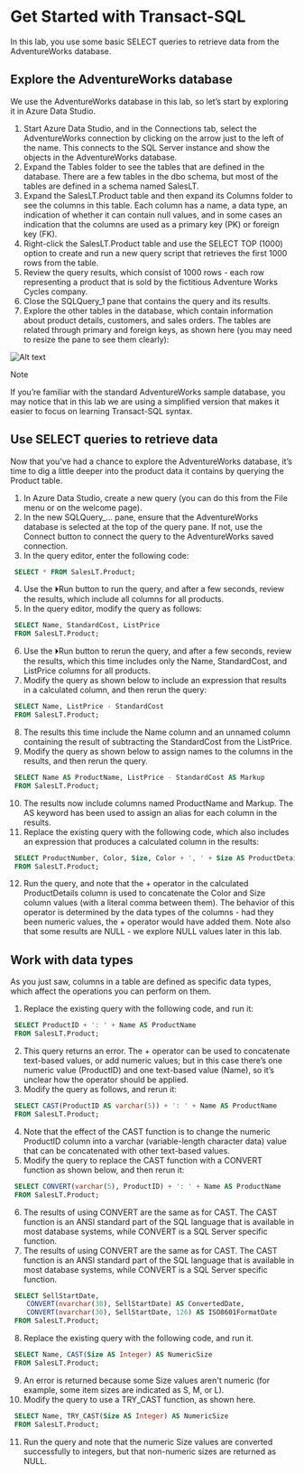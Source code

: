 # Get Started with Transact-SQL
In this lab, you use some basic SELECT queries to retrieve data from the AdventureWorks database.

## Explore the AdventureWorks database
We use the AdventureWorks database in this lab, so let’s start by exploring it in Azure Data Studio.

1. Start Azure Data Studio, and in the Connections tab, select the AdventureWorks connection by clicking on the arrow just to the left of the name. This connects to the SQL Server instance and show the objects in the AdventureWorks database.
1. Expand the Tables folder to see the tables that are defined in the database. There are a few tables in the dbo schema, but most of the tables are defined in a schema named SalesLT.
1. Expand the SalesLT.Product table and then expand its Columns folder to see the columns in this table. Each column has a name, a data type, an indication of whether it can contain null values, and in some cases an indication that the columns are used as a primary key (PK) or foreign key (FK).
1. Right-click the SalesLT.Product table and use the SELECT TOP (1000) option to create and run a new query script that retrieves the first 1000 rows from the table.
1. Review the query results, which consist of 1000 rows - each row representing a product that is sold by the fictitious Adventure Works Cycles company.
1. Close the SQLQuery_1 pane that contains the query and its results.
1. Explore the other tables in the database, which contain information about product details, customers, and sales orders. The tables are related through primary and foreign keys, as shown here (you may need to resize the pane to see them clearly):

![Alt text](../media/adventureworks-erd.png)

> [!NOTE]
> If you’re familiar with the standard AdventureWorks sample database, you may notice that in this lab we are using a simplified version that makes it easier to focus on learning Transact-SQL syntax.

## Use SELECT queries to retrieve data
Now that you’ve had a chance to explore the AdventureWorks database, it’s time to dig a little deeper into the product data it contains by querying the Product table.

1. In Azure Data Studio, create a new query (you can do this from the File menu or on the welcome page).
2. In the new SQLQuery_… pane, ensure that the AdventureWorks database is selected at the top of the query pane. If not, use the Connect button to connect the query to the AdventureWorks saved connection.
3. In the query editor, enter the following code:
```sql
 SELECT * FROM SalesLT.Product;
```
4. Use the ⏵Run button to run the query, and after a few seconds, review the results, which include all columns for all products.
5. In the query editor, modify the query as follows:
```sql
 SELECT Name, StandardCost, ListPrice
 FROM SalesLT.Product;
```
6. Use the ⏵Run button to rerun the query, and after a few seconds, review the results, which this time includes only the Name, StandardCost, and ListPrice columns for all products.
7. Modify the query as shown below to include an expression that results in a calculated column, and then rerun the query:
```sql
 SELECT Name, ListPrice - StandardCost
 FROM SalesLT.Product;
```
8. The results this time include the Name column and an unnamed column containing the result of subtracting the StandardCost from the ListPrice.
9. Modify the query as shown below to assign names to the columns in the results, and then rerun the query.
```sql
 SELECT Name AS ProductName, ListPrice - StandardCost AS Markup
 FROM SalesLT.Product;
```
10. The results now include columns named ProductName and Markup. The AS keyword has been used to assign an alias for each column in the results.
11. Replace the existing query with the following code, which also includes an expression that produces a calculated column in the results:
```sql
 SELECT ProductNumber, Color, Size, Color + ', ' + Size AS ProductDetails
 FROM SalesLT.Product;
```
12. Run the query, and note that the + operator in the calculated ProductDetails column is used to concatenate the Color and Size column values (with a literal comma between them). The behavior of this operator is determined by the data types of the columns - had they been numeric values, the + operator would have added them. Note also that some results are NULL - we explore NULL values later in this lab.

## Work with data types
As you just saw, columns in a table are defined as specific data types, which affect the operations you can perform on them.

1. Replace the existing query with the following code, and run it:
```sql
 SELECT ProductID + ': ' + Name AS ProductName
 FROM SalesLT.Product; 
```
2. This query returns an error. The + operator can be used to concatenate text-based values, or add numeric values; but in this case there’s one numeric value (ProductID) and one text-based value (Name), so it’s unclear how the operator should be applied.
3. Modify the query as follows, and rerun it:
```sql
 SELECT CAST(ProductID AS varchar(5)) + ': ' + Name AS ProductName
 FROM SalesLT.Product; 
```
4. Note that the effect of the CAST function is to change the numeric ProductID column into a varchar (variable-length character data) value that can be concatenated with other text-based values.
5. Modify the query to replace the CAST function with a CONVERT function as shown below, and then rerun it:
```sql
 SELECT CONVERT(varchar(5), ProductID) + ': ' + Name AS ProductName
 FROM SalesLT.Product; 
```
6. The results of using CONVERT are the same as for CAST. The CAST function is an ANSI standard part of the SQL language that is available in most database systems, while CONVERT is a SQL Server specific function.
7. The results of using CONVERT are the same as for CAST. The CAST function is an ANSI standard part of the SQL language that is available in most database systems, while CONVERT is a SQL Server specific function.
```sql
 SELECT SellStartDate,
    CONVERT(nvarchar(30), SellStartDate) AS ConvertedDate,
    CONVERT(nvarchar(30), SellStartDate, 126) AS ISO8601FormatDate
 FROM SalesLT.Product; 
```
8. Replace the existing query with the following code, and run it.
```sql
 SELECT Name, CAST(Size AS Integer) AS NumericSize
 FROM SalesLT.Product; 
```
9. An error is returned because some Size values aren't numeric (for example, some item sizes are indicated as S, M, or L).
10. Modify the query to use a TRY_CAST function, as shown here.
```sql
 SELECT Name, TRY_CAST(Size AS Integer) AS NumericSize
 FROM SalesLT.Product; 
```
11. Run the query and note that the numeric Size values are converted successfully to integers, but that non-numeric sizes are returned as NULL.